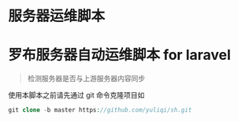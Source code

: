 # 服务器运维脚本
# 罗布服务器自动运维脚本 for laravel
> 检测服务器是否与上游服务器内容同步

使用本脚本之前请先通过 git 命令克隆项目如  
```php
git clone -b master https://github.com/yuliqi/sh.git
```
